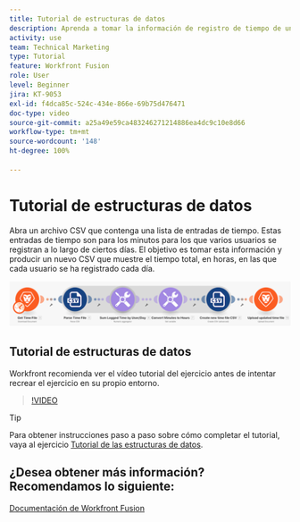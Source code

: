 ```yaml
---
title: Tutorial de estructuras de datos
description: Aprenda a tomar la información de registro de tiempo de un archivo, transformarla y producir un nuevo archivo con los datos transformados en  [!DNL Adobe Workfront Fusion].
activity: use
team: Technical Marketing
type: Tutorial
feature: Workfront Fusion
role: User
level: Beginner
jira: KT-9053
exl-id: f4dca85c-524c-434e-866e-69b75d476471
doc-type: video
source-git-commit: a25a49e59ca483246271214886ea4dc9c10e8d66
workflow-type: tm+mt
source-wordcount: '148'
ht-degree: 100%

---
```


# Tutorial de estructuras de datos

Abra un archivo CSV que contenga una lista de entradas de tiempo. Estas entradas de tiempo son para los minutos para los que varios usuarios se registran a lo largo de ciertos días. El objetivo es tomar esta información y producir un nuevo CSV que muestre el tiempo total, en horas, en las que cada usuario se ha registrado cada día.

![Una imagen de un escenario de Fusion](assets/data-structures-and-data-stores-1.png)

## Tutorial de estructuras de datos

Workfront recomienda ver el vídeo tutorial del ejercicio antes de intentar recrear el ejercicio en su propio entorno.

>[!VIDEO](https://video.tv.adobe.com/v/335294/?quality=12&learn=on)

>[!TIP]
>
>Para obtener instrucciones paso a paso sobre cómo completar el tutorial, vaya al ejercicio [Tutorial de las estructuras de datos](https://experienceleague.adobe.com/docs/workfront-learn/tutorials-workfront/fusion/exercises/data-structures.html?lang=es).


## ¿Desea obtener más información? Recomendamos lo siguiente:

[Documentación de Workfront Fusion](https://experienceleague.adobe.com/docs/workfront/using/adobe-workfront-fusion/workfront-fusion-2.html?lang=es)
